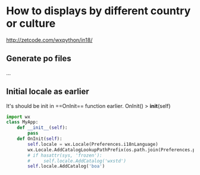 # How to displays by different  country or culture
http://zetcode.com/wxpython/in18/

## Generate po files
...
## Initial locale as earlier
It's should be init in ==OnInit== function earlier. OnInit() > __init__(self)

```python
import wx
class MyApp:
    def __init__(self):
        pass
    def OnInit(self):
        self.locale = wx.Locale(Preferences.i18nLanguage)
        wx.Locale.AddCatalogLookupPathPrefix(os.path.join(Preferences.pyPath, 'locale'))
        # if hasattr(sys, 'frozen'):
        #     self.locale.AddCatalog('wxstd')
        self.locale.AddCatalog('boa') 

```
